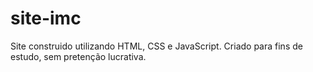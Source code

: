 # site-imc
 Site construido utilizando HTML, CSS e JavaScript. Criado para fins de estudo, sem pretenção lucrativa.
